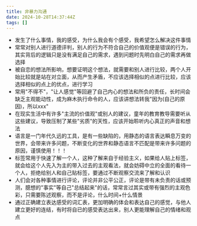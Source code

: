```yaml
---
title: 非暴力沟通
date: 2024-10-28T14:37:44Z
tags: []
---
```


* 发生了什么事情，我的感受，为什么我会有个感受，我希望怎么解决这件事情
* 常常对别人进行道德评判，别人的行为不符合自己的价值观便是错误的行为，其实背后的逻辑只是没有满足自己的需求，遇到问题时先明白自己的需求再做选择
* 被自恋的想法所影响，想要证明这个想法，就需要和别人进行比较，两个人开始比较就是站在对立面，从而产生矛盾，不应该选择相似的点进行比较，应该选择相似的点上的优点，进行学习
* 常用"不得不"，"让人感觉"等回避了自己内心的想法和所负的责任，长时间会缺乏主观能动性，成为麻木执行命令的人，应该讲想法转我"因为(自己的原因)，所以xxx"
* 在现实生活中有许多"主流的价值观"或别人的建议，童年的教育教导需要听从这些建议，导致压制了某些"劣质"的天性，应该开始聆听内心真正的声音和想法
* 语言是一门年代久远的工具，是有一些缺陷的，用静态的语言表达瞬息万变的世界，会带来许多问题，不断变化的世界和静态语言不匹配是带来许多问题的原因，谨慎使用！！！
* 标签常用于快速了解一个人，这种了解来自于经验主义，如果给人贴上标签，就会给这个人先入为主的带入过去的主观看法，就会妨碍中立的全面的看待一个人，拒绝给别人和自己贴标签，要通过不断观察交流来了解和认识
* 人们会对各种事情进行评论，评论并非公平公正，评论是带有未负责的话或预测，臆想的"事实"等自己"总结起来"的话，常常言过其实或带有强烈的主观色彩，只需要陈述观察，而不是评论，什么时间+什么情景
* 通过正确建立表达感受的词汇表，更加明确的体会和表达自己的感觉，与他人建立更好的连结，有时将自已的感受表达出来，别人更能理解自己的情绪和观点

‍
